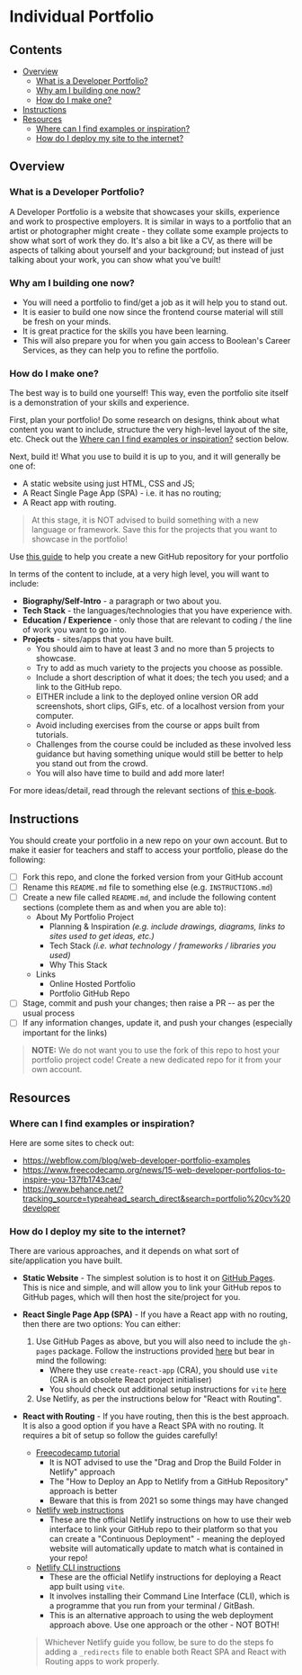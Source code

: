 # Individual Portfolio

## Contents

- [Overview](#overview)
  - [What is a Developer Portfolio?](#what-is-a-developer-portfolio)
  - [Why am I building one now?](#why-am-i-building-one-now)
  - [How do I make one?](#how-do-i-make-one)
- [Instructions](#instructions)
- [Resources](#resources)
  - [Where can I find examples or inspiration?](#where-can-i-find-examples-or-inspiration)
  - [How do I deploy my site to the internet?](#how-do-i-deploy-my-site-to-the-internet)

## Overview
### What is a Developer Portfolio?

A Developer Portfolio is a website that showcases your skills, experience and work to prospective employers. It
is similar in ways to a portfolio that an artist or photographer might create - they collate some example projects to
show what sort of work they do. It's also a bit like a CV, as there will be aspects of talking about yourself and
your background; but instead of just talking about your work, you can show what you've built!

### Why am I building one now?

- You will need a portfolio to find/get a job as it will help you to stand out.
- It is easier to build one now since the frontend course material will still be fresh on your minds.
- It is great practice for the skills you have been learning.
- This will also prepare you for when you gain access to Boolean's Career Services, as they can help you to refine
  the portfolio.

### How do I make one?

The best way is to build one yourself! This way, even the portfolio site itself is a demonstration of your skills
and experience.

First, plan your portfolio! Do some research on designs, think about what content you want to include, structure the
very high-level layout of the site, etc. Check out the 
[Where can I find examples or inspiration?](#where-can-i-find-examples-or-inspiration) section below.

Next, build it! What you use to build it is up to you, and it will generally be one of:

- A static website using just HTML, CSS and JS;
- A React Single Page App (SPA) - i.e. it has no routing;
- A React app with routing.

> At this stage, it is NOT advised to build something with a new language or framework. Save this for the projects
> that you want to showcase in the portfolio!

Use [this guide](https://docs.github.com/en/repositories/creating-and-managing-repositories/creating-a-new-repository) 
to help you create a new GitHub repository for your portfolio

In terms of the content to include, at a very high level, you will want to include:

- **Biography/Self-Intro** - a paragraph or two about you.
- **Tech Stack** - the languages/technologies that you have experience with.
- **Education / Experience** - only those that are relevant to coding / the line of work you want to go into.
- **Projects** - sites/apps that you have built.
  - You should aim to have at least 3 and no more than 5 projects to showcase.
  - Try to add as much variety to the projects you choose as possible.
  - Include a short description of what it does; the tech you used; and a link to the GitHub repo.
  - EITHER include a link to the deployed online version OR add screenshots, short clips, GIFs, etc. of a
    localhost version from your computer.
  - Avoid including exercises from the course or apps built from tutorials.
  - Challenges from the course could be included as these involved less guidance but having something unique would
    still be better to help you stand out from the crowd.
  - You will also have time to build and add more later!

For more ideas/detail, read through the relevant sections of
[this e-book](https://www.joshwcomeau.com/effective-portfolio/download-book/).

## Instructions
You should create your portfolio in a new repo on your own account. But to make it easier for teachers and staff to 
access your portfolio, please do the following:
- [ ] Fork this repo, and clone the forked version from your GitHub account
- [ ] Rename this `README.md` file to something else (e.g. `INSTRUCTIONS.md`)
- [ ] Create a new file called `README.md`, and include the following content sections (complete them as and when 
  you are able to):
  - About My Portfolio Project
    - Planning & Inspiration _(e.g. include drawings, diagrams, links to sites used to get ideas, etc.)_
    - Tech Stack _(i.e. what technology / frameworks / libraries you used)_
    - Why This Stack
  - Links 
    - Online Hosted Portfolio
    - Portfolio GitHub Repo
- [ ] Stage, commit and push your changes; then raise a PR -- as per the usual process
- [ ] If any information changes, update it, and push your changes (especially important for the links)

> **NOTE:** We do not want you to use the fork of this repo to host your portfolio project code! Create a new 
> dedicated repo for it from your own account.

## Resources
### Where can I find examples or inspiration?

Here are some sites to check out:

- https://webflow.com/blog/web-developer-portfolio-examples
- https://www.freecodecamp.org/news/15-web-developer-portfolios-to-inspire-you-137fb1743cae/
- https://www.behance.net/?tracking_source=typeahead_search_direct&search=portfolio%20cv%20developer

### How do I deploy my site to the internet?

There are various approaches, and it depends on what sort of site/application you have built.

- **Static Website** - The simplest solution is to host it on [GitHub Pages](https://pages.github.com/). This is
  nice and simple, and will allow you to link your GitHub repos to GitHub pages,
  which will then host the site/project for you.
- **React Single Page App (SPA)** - If you have a React app with no routing, then there are two options: You can either:
  1. Use GitHub Pages as above, but you will also need to include the `gh-pages` package. Follow the instructions
     provided [here](https://blog.logrocket.com/deploying-react-apps-github-pages/) but bear in mind the following:
     - Where they use `create-react-app` (CRA), you should use `vite` (CRA is an obsolete React project initialiser)
     - You should check out additional setup instructions for `vite`
       [here](https://vitejs.dev/guide/static-deploy.html#github-pages)
  2. Use Netlify, as per the instructions below for "React with Routing".
- **React with Routing** - If you have routing, then this is the best approach. It is also a good option if you have 
  a React SPA with no routing. It requires a bit of setup so follow the guides carefully!
  - [Freecodecamp tutorial](https://www.freecodecamp.org/news/how-to-deploy-react-router-based-app-to-netlify/)
    - It is NOT advised to use the "Drag and Drop the Build Folder in Netlify" approach
    - The "How to Deploy an App to Netlify from a GitHub Repository" approach is better
    - Beware that this is from 2021 so some things may have changed
  - [Netlify web instructions](https://docs.netlify.com/site-deploys/create-deploys/)
    - These are the official Netlify instructions on how to use their web interface to link your GitHub repo to their platform
      so that you can create a "Continuous Deployment" - meaning the deployed website will automatically update to match what
      is contained in your repo!
  - [Netlify CLI instructions](https://docs.netlify.com/integrations/frameworks/vite/#deploy-your-vite-project-with-netlify-cli)
    - These are the official Netlify instructions for deploying a React app built using `vite`.
    - It involves installing their Command Line Interface (CLI), which is a programme that you run from your 
      terminal / GitBash.
    - This is an alternative approach to using the web deployment approach above. Use one approach or the other - NOT BOTH!

  > Whichever Netlify  guide you follow, be sure to do the steps fo adding a `_redirects` file to enable both React SPA 
  > and React with Routing apps to work properly. 
